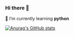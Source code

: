### Hi there 👋

🌱 I’m currently learning **python**

[![Anurag's GitHub stats](https://github-readme-stats.vercel.app/api?username=r-rryeong&show_icons=true&radical)](https://github.com/anuraghazra/github-readme-stats)
